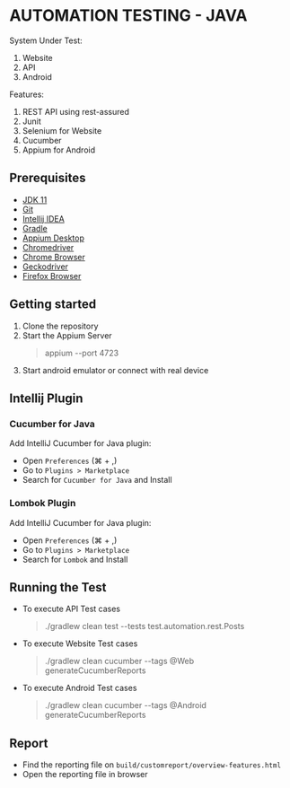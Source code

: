 # AUTOMATION TESTING - JAVA

System Under Test:
1. Website
2. API
3. Android

Features:
1. REST API using rest-assured
2. Junit
3. Selenium for Website
4. Cucumber
5. Appium for Android

## Prerequisites
* [JDK 11](https://docs.oracle.com/en/java/javase/11/install/overview-jdk-installation.html#GUID-8677A77F-231A-40F7-98B9-1FD0B48C346A)
* [Git](https://git-scm.com/downloads)
* [Intellij IDEA](https://www.jetbrains.com/idea/download/)
* [Gradle](https://gradle.org/install/)
* [Appium Desktop](https://github.com/appium/appium-desktop)
* [Chromedriver](https://formulae.brew.sh/cask/chromedriver)
* [Chrome Browser](https://www.google.com/chrome/)
* [Geckodriver](https://formulae.brew.sh/formula/geckodriver)
* [Firefox Browser](https://www.mozilla.org/en-US/firefox/new/)

## Getting started
1. Clone the repository
2. Start the Appium Server
   > appium --port 4723
3. Start android emulator or connect with real device

## Intellij Plugin
### Cucumber for Java
Add IntelliJ Cucumber for Java plugin:

* Open `Preferences` (⌘ + ,)
* Go to `Plugins > Marketplace`
* Search for `Cucumber for Java` and Install

### Lombok Plugin
Add IntelliJ Cucumber for Java plugin:
* Open `Preferences` (⌘ + ,)
* Go to `Plugins > Marketplace`
* Search for `Lombok` and Install

## Running the Test
* To execute API Test cases
  > ./gradlew clean test --tests test.automation.rest.Posts

* To execute Website Test cases
  > ./gradlew clean cucumber --tags @Web generateCucumberReports
  
* To execute Android Test cases
    > ./gradlew clean cucumber --tags @Android generateCucumberReports

## Report
* Find the reporting file on `build/customreport/overview-features.html`
* Open the reporting file in browser